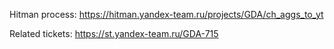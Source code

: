 Hitman process: https://hitman.yandex-team.ru/projects/GDA/ch_aggs_to_yt

Related tickets: https://st.yandex-team.ru/GDA-715
